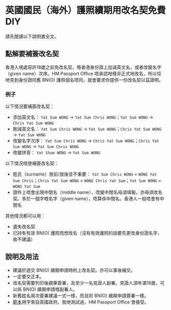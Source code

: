 # 英國國民（海外）護照續期用改名契免費 DIY
請先閱讀以下說明書全文。

## 點解要補簽改名契

香港入境處容許18歲之前免改名契，喺香港身份證上加減英文名，或者改變名字（given name）次序。HM Passport Office 唔承認咁樣非正式地改名，所以佢哋見到身份證同舊 BN(O) 護照個名唔同，就會要求你提供一份改名契以茲證明。

### 例子

以下情況要補簽改名契：
* 添加英文名： `Yat Sum WONG` → `Yat Sum Chris WONG`；`Yat Sum WONG` → `Chris Yat Sum WONG`
* 刪減英文名： `Yat Sum Chris WONG` → `Yat Sum WONG`；`Chris Yat Sum WONG` → `Yat Sum WONG`
* 改變名字次序： `Yat Sum Chris WONG` → `Chris Yat Sum WONG`；`Chris Yat Sum WONG` → `Yat Sum Chris WONG`
* 改變拼音： `Yat Shum WONG` → `Yat Sum WONG`

以下情況唔使補簽改名契：
* 姓氏（surname）放前/放後並不重要： `Yat Sum Chris WONG` = `WONG Yat Sum Chris`；`Chris Yat Sum WONG` = `WONG Chris Yat Sum`；`Yat Sum WONG` = `WONG Yat Sum`
* 證件上唔會出現中間名（middle name），改變中間名毋須填報，亦毋須改名契。多於一個字嘅名字（given name），唔算係中間名。香港人一般唔會有中間名

其他情況都可以用：
* 遺失改名契
* 已持有有效 BN(O) 護照而想改名（沒有有效護照的話要先更改身份證名字，故不建議）

## 說明及用法

* 建議於遞交 BN(O) 續期申請時附上改名契。亦可以事後補交。
* 一定要交正本。
* 改名契需要列印後親筆簽署，及至少一名見證人副署。見證人須年滿18歲，可以係 BN(O) 續期申請嘅副署人。
* 新舊姓名兩次簽署建議一式一樣，而且同 BN(O) 續期申請簽署一樣。
* [範本](https://www.gov.uk/change-name-deed-poll/make-an-adult-deed-poll)用字來自英國政府。我哋測試過，HM Passport Office 會接受。 
